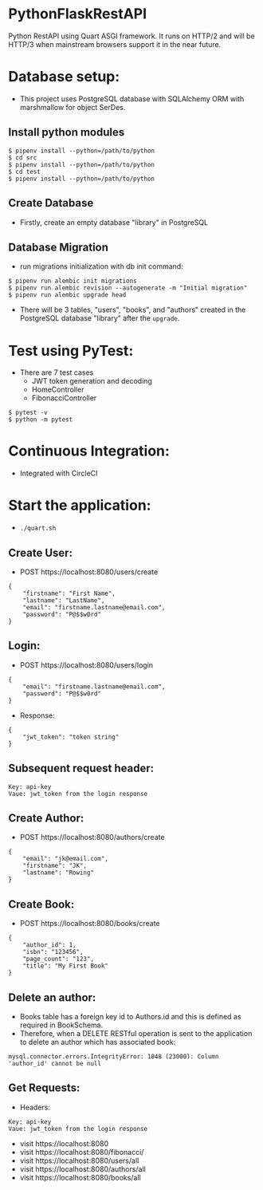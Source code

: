 # PythonFlaskRestAPI

Python RestAPI using Quart ASGI framework. It runs on HTTP/2 and will be HTTP/3 when mainstream browsers support it in the near future.

# Database setup:

- This project uses PostgreSQL database with SQLAlchemy ORM with marshmallow for object SerDes.

## Install python modules

```
$ pipenv install --python=/path/to/python
$ cd src
$ pipenv install --python=/path/to/python
$ cd test
$ pipenv install --python=/path/to/python
```

## Create Database

- Firstly, create an empty database "library" in PostgreSQL

## Database Migration

- run migrations initialization with db init command:

```
$ pipenv run alembic init migrations
$ pipenv run alembic revision --autogenerate -m "Initial migration"
$ pipenv run alembic upgrade head
```

- There will be 3 tables, "users", "books", and "authors" created in the PostgreSQL database "library" after the `upgrade`.

# Test using PyTest:

- There are 7 test cases
  - JWT token generation and decoding
  - HomeController
  - FibonacciController

```
$ pytest -v
$ python -m pytest
```

# Continuous Integration:

- Integrated with CircleCI

# Start the application:

- `./quart.sh`

## Create User:

- POST https://localhost:8080/users/create

```
{
	"firstname": "First Name",
	"lastname": "LastName",
	"email": "firstname.lastname@email.com",
	"password": "P@$$w0rd"
}
```

## Login:

- POST https://localhost:8080/users/login

```
{
	"email": "firstname.lastname@email.com",
	"password": "P@$$w0rd"
}
```

- Response:

```
{
    "jwt_token": "token string"
}
```

## Subsequent request header:

```
Key: api-key
Vaue: jwt_token from the login response
```

## Create Author:

- POST https://localhost:8080/authors/create

```
{
    "email": "jk@email.com",
    "firstname": "JK",
    "lastname": "Rowing"
}
```

## Create Book:

- POST https://localhost:8080/books/create

```
{
    "author_id": 1,
    "isbn": "123456",
    "page_count": "123",
    "title": "My First Book"
}
```

## Delete an author:

- Books table has a foreign key id to Authors.id and this is defined as required in BookSchema.
- Therefore, when a DELETE RESTful operation is sent to the application to delete an author which has associated book:

```
mysql.connector.errors.IntegrityError: 1048 (23000): Column 'author_id' cannot be null
```

## Get Requests:

- Headers:

```
Key: api-key
Vaue: jwt_token from the login response
```

- visit https://localhost:8080
- visit https://localhost:8080/fibonacci/
- visit https://localhost:8080/users/all
- visit https://localhost:8080/authors/all
- visit https://localhost:8080/books/all
